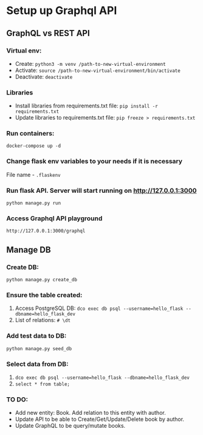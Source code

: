 # Setup up Graphql API

## GraphQL vs REST API

### Virtual env:
- Create: `python3 -m venv /path-to-new-virtual-environment`
- Activate: `source /path-to-new-virtual-environment/bin/activate`
- Deactivate: `deactivate`

### Libraries
- Install libraries from requirements.txt file: `pip install -r requirements.txt`
- Update libraries to requirements.txt file: `pip freeze > requirements.txt`

### Run containers:
`docker-compose up -d`

### Change flask env variables to your needs if it is necessary
File name - `.flaskenv`

### Run flask API. Server will start running on http://127.0.0.1:3000
`python manage.py run`

### Access Graphql API playground
`http://127.0.0.1:3000/graphql`

## Manage DB

### Create DB:
`python manage.py create_db`

### Ensure the table created:
1. Access PostgreSQL DB: `dco exec db psql --username=hello_flask --dbname=hello_flask_dev`
2. List of relations: `# \dt`

### Add test data to DB:
`python manage.py seed_db`

### Select data from DB:
1. `dco exec db psql --username=hello_flask --dbname=hello_flask_dev`
2. `select * from table;`

### TO DO:
- Add new entity: Book. Add relation to this entity with author.
- Update API to be able to Create/Get/Update/Delete book by author.
- Update GraphQL to be query/mutate books.
